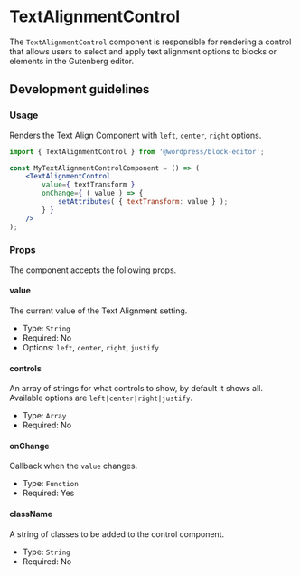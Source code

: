 # TextAlignmentControl

The `TextAlignmentControl` component is responsible for rendering a control that allows users to select and apply text alignment options to blocks or elements in the Gutenberg editor.

## Development guidelines

### Usage

Renders the Text Align Component with `left`, `center`, `right` options.

```jsx
import { TextAlignmentControl } from '@wordpress/block-editor';

const MyTextAlignmentControlComponent = () => (
	<TextAlignmentControl
		value={ textTransform }
		onChange={ ( value ) => {
			setAttributes( { textTransform: value } );
		} }
	/>
);
```

### Props

The component accepts the following props.

#### value

The current value of the Text Alignment setting.

-   Type: `String`
-   Required: No
-   Options: `left`, `center`, `right`, `justify`

#### controls

An array of strings for what controls to show, by default it shows all. Available options are `left|center|right|justify`.

-   Type: `Array`
-   Required: No

#### onChange

Callback when the `value` changes.

-   Type: `Function`
-   Required: Yes

#### className

A string of classes to be added to the control component.

-   Type: `String`
-   Required: No
